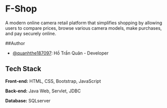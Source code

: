 # F-Shop
A modern online camera retail platform that simplifies shopping by allowing users to compare prices, browse various camera
models, make purchases, and pay securely online.

##Author
- [@quanhthe187097](https://github.com/trjv): Hồ Trần Quân - Developer

  
## Tech Stack

**Front-end:** HTML, CSS, Bootstrap, JavaScript

**Back-end:**  Java Web, Servlet, JDBC

**Database:**  SQLserver
